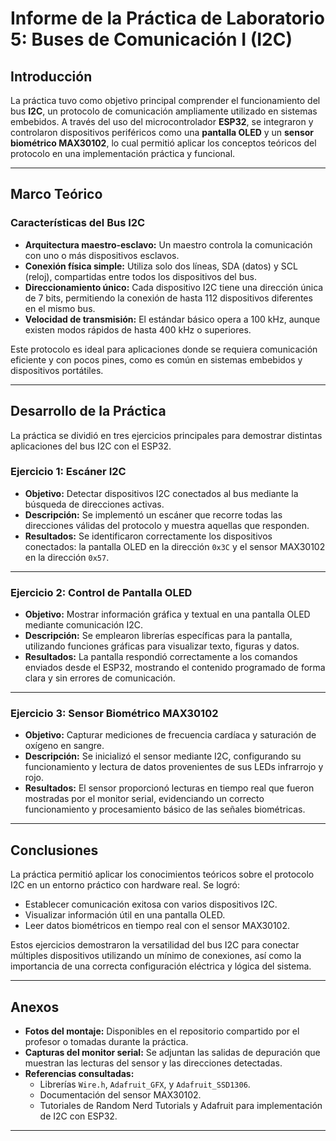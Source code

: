 # Informe de la Práctica de Laboratorio 5: Buses de Comunicación I (I2C)

## Introducción

La práctica tuvo como objetivo principal comprender el funcionamiento del bus **I2C**, un protocolo de comunicación ampliamente utilizado en sistemas embebidos. A través del uso del microcontrolador **ESP32**, se integraron y controlaron dispositivos periféricos como una **pantalla OLED** y un **sensor biométrico MAX30102**, lo cual permitió aplicar los conceptos teóricos del protocolo en una implementación práctica y funcional.

---

## Marco Teórico

### Características del Bus I2C

- **Arquitectura maestro-esclavo:** Un maestro controla la comunicación con uno o más dispositivos esclavos.
- **Conexión física simple:** Utiliza solo dos líneas, SDA (datos) y SCL (reloj), compartidas entre todos los dispositivos del bus.
- **Direccionamiento único:** Cada dispositivo I2C tiene una dirección única de 7 bits, permitiendo la conexión de hasta 112 dispositivos diferentes en el mismo bus.
- **Velocidad de transmisión:** El estándar básico opera a 100 kHz, aunque existen modos rápidos de hasta 400 kHz o superiores.

Este protocolo es ideal para aplicaciones donde se requiera comunicación eficiente y con pocos pines, como es común en sistemas embebidos y dispositivos portátiles.

---

## Desarrollo de la Práctica

La práctica se dividió en tres ejercicios principales para demostrar distintas aplicaciones del bus I2C con el ESP32.

### Ejercicio 1: Escáner I2C

- **Objetivo:** Detectar dispositivos I2C conectados al bus mediante la búsqueda de direcciones activas.
- **Descripción:** Se implementó un escáner que recorre todas las direcciones válidas del protocolo y muestra aquellas que responden.
- **Resultados:** Se identificaron correctamente los dispositivos conectados: la pantalla OLED en la dirección `0x3C` y el sensor MAX30102 en la dirección `0x57`.

---

### Ejercicio 2: Control de Pantalla OLED

- **Objetivo:** Mostrar información gráfica y textual en una pantalla OLED mediante comunicación I2C.
- **Descripción:** Se emplearon librerías específicas para la pantalla, utilizando funciones gráficas para visualizar texto, figuras y datos.
- **Resultados:** La pantalla respondió correctamente a los comandos enviados desde el ESP32, mostrando el contenido programado de forma clara y sin errores de comunicación.

---

### Ejercicio 3: Sensor Biométrico MAX30102

- **Objetivo:** Capturar mediciones de frecuencia cardíaca y saturación de oxígeno en sangre.
- **Descripción:** Se inicializó el sensor mediante I2C, configurando su funcionamiento y lectura de datos provenientes de sus LEDs infrarrojo y rojo.
- **Resultados:** El sensor proporcionó lecturas en tiempo real que fueron mostradas por el monitor serial, evidenciando un correcto funcionamiento y procesamiento básico de las señales biométricas.

---

## Conclusiones

La práctica permitió aplicar los conocimientos teóricos sobre el protocolo I2C en un entorno práctico con hardware real. Se logró:

- Establecer comunicación exitosa con varios dispositivos I2C.
- Visualizar información útil en una pantalla OLED.
- Leer datos biométricos en tiempo real con el sensor MAX30102.

Estos ejercicios demostraron la versatilidad del bus I2C para conectar múltiples dispositivos utilizando un mínimo de conexiones, así como la importancia de una correcta configuración eléctrica y lógica del sistema.

---

## Anexos

- **Fotos del montaje:** Disponibles en el repositorio compartido por el profesor o tomadas durante la práctica.
- **Capturas del monitor serial:** Se adjuntan las salidas de depuración que muestran las lecturas del sensor y las direcciones detectadas.
- **Referencias consultadas:**
  - Librerías `Wire.h`, `Adafruit_GFX`, y `Adafruit_SSD1306`.
  - Documentación del sensor MAX30102.
  - Tutoriales de Random Nerd Tutorials y Adafruit para implementación de I2C con ESP32.

---
